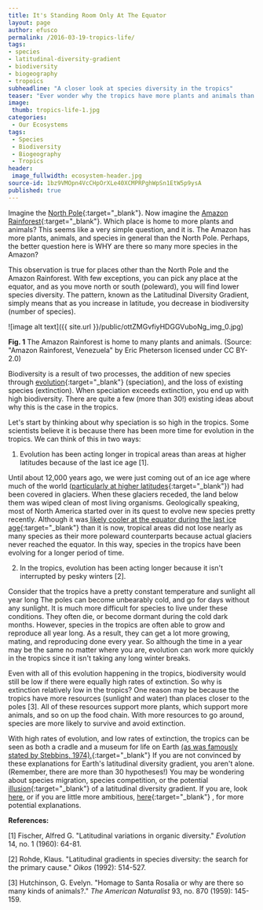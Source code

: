 ```yaml
---
title: It's Standing Room Only At The Equator
layout: page
author: efusco
permalink: /2016-03-19-tropics-life/
tags:
- species
- latitudinal-diversity-gradient
- biodiversity
- biogeography
- tropoics
subheadline: "A closer look at species diversity in the tropics"
teaser: "Ever wonder why the tropics have more plants and animals than places closer to the poles? You aren't alone."
image:
 thumb: tropics-life-1.jpg
categories: 
 - Our Ecosystems
tags:
 - Species
 - Biodiversity
 - Biogeography
 - Tropics
header:
 image_fullwidth: ecosystem-header.jpg
source-id: 1bz9VMOpn4VcCHpOrXLe40XCMPRPghWpSn1EtW5p9ysA
published: true
---
```

Imagine the [North Pole](https://upload.wikimedia.org/wikipedia/commons/4/4c/Baffin_Island_Northeast_Coast_1997-08-07.jpg){:target="_blank"}. Now imagine the [Amazon Rainforest](https://upload.wikimedia.org/wikipedia/commons/e/e8/Amazon_jungle_from_above.jpg){:target="_blank"}. Which place is home to more plants and animals? This seems like a very simple question, and it is. The Amazon has more plants, animals, and species in general than the North Pole. Perhaps, the better question here is WHY are there so many more species in the Amazon?

This observation is true for places other than the North Pole and the Amazon Rainforest. With few exceptions, you can pick any place at the equator, and as you move north or south (poleward), you will find lower species diversity. The pattern, known as the Latitudinal Diversity Gradient, simply means that as you increase in latitude, you decrease in biodiversity (number of species).

![image alt text]({{ site.url }}/public/ottZMGvfiyHDGGVuboNg_img_0.jpg)

**Fig. 1** The Amazon Rainforest is home to many plants and animals. (Source: "Amazon Rainforest, Venezuela" by Eric Pheterson licensed under CC BY-2.0)

Biodiversity is a result of two processes, the addition of new species  through [evolution](http://science.howstuffworks.com/life/evolution/evolution1.htm){:target="_blank"} (speciation), and the loss of existing species (extinction). When speciation exceeds extinction, you end up with high biodiversity. There are quite a few (more than 30!) existing ideas about why this is the case in the tropics.

Let's start by thinking about why speciation is so high in the tropics. Some scientists believe it is because there has been more time for evolution in the tropics. We can think of this in two ways:

1) Evolution has been acting longer in tropical areas than areas at higher latitudes because of the last ice age [1].

Until about 12,000 years ago, we were just coming out of an ice age where much of the world ([particularly at higher latitudes](https://upload.wikimedia.org/wikipedia/commons/4/42/Northern_icesheet_hg.png){:target="_blank"}) had been covered in glaciers. When these glaciers receded, the land below them was wiped clean of most living organisms. Geologically speaking, most of North America started over in its quest to evolve new species pretty recently. Although it was[ likely cooler at the equator during the last ice age](http://www.columbia.edu/cu/record/archives/vol21/vol21_iss2/record2102.16.html){:target="_blank"} than it is now, tropical areas did not lose nearly as many species as their more poleward counterparts because actual glaciers never reached the equator. In this way, species in the tropics have been evolving for a longer period of time.

2) In the tropics, evolution has been acting longer because it isn't interrupted by pesky winters [2].

Consider that the tropics have a pretty constant temperature and sunlight all year long The poles can become unbearably cold, and go for days without any sunlight. It is much more difficult for species to live under these conditions. They often die, or become dormant during the cold dark months. However, species in the tropics are often able to grow and reproduce all year long. As a result, they can get a lot more growing, mating, and reproducing done every year. So although the time in a year may be the same no matter where you are, evolution can work more quickly in the tropics since it isn't taking any long winter breaks.

Even with all of this evolution happening in the tropics, biodiversity would still be low if there were equally high rates of extinction. So why is extinction relatively low in the tropics? One reason may be because the tropics have more resources (sunlight and water) than places closer to the poles [3]. All of these resources support more plants, which support more animals, and so on up the food chain. With more resources to go around, species are more likely to survive and avoid extinction.

With high rates of evolution, and low rates of extinction, the tropics can be seen as both a cradle and a museum for life on Earth [(as was famously stated by Stebbins, 1974).](http://www.scientificamerican.com/article/cradle-or-museum-for-the/){:target="_blank"} If you are not convinced by these explanations for Earth's latitudinal diversity gradient, you aren't alone. (Remember, there are more than 30 hypotheses!) You may be wondering about  species migration, species competition, or the potential [illusion](http://izt.ciens.ucv.ve/ecologia/Archivos/ECOLOGIA_DE%20_POBLACIONES_Hasta%202004/ECOL_POBLAC_Hasta%202004_(O-Z)/Stevens%201989.pdf){:target="_blank"} of a latitudinal diversity gradient. If you are, look [here](https://en.wikipedia.org/wiki/Latitudinal_gradients_in_species_diversity), or if you are little more ambitious, [here](http://onlinelibrary.wiley.com/doi/10.1111/jbi.12228/full){:target="_blank"} , for more potential explanations. 

**References:**

[1] Fischer, Alfred G. "Latitudinal variations in organic diversity." *Evolution* 14, no. 1 (1960): 64-81.   	

[2] Rohde, Klaus. "Latitudinal gradients in species diversity: the search for the primary cause." *Oikos* (1992): 514-527.

[3] Hutchinson, G. Evelyn. "Homage to Santa Rosalia or why are there so many kinds of animals?." *The American Naturalist* 93, no. 870 (1959): 145-159.          

